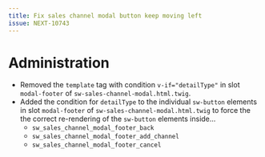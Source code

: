 ```yaml
---
title: Fix sales channel modal button keep moving left
issue: NEXT-10743
---
```

# Administration
* Removed the `template` tag with condition `v-if="detailType"` in slot `modal-footer` of `sw-sales-channel-modal.html.twig`.
* Added the condition for `detailType` to the individual `sw-button` elements in slot `modal-footer` of `sw-sales-channel-modal.html.twig` to force the the correct re-rendering of the `sw-button` elements inside...
    * `sw_sales_channel_modal_footer_back`
    * `sw_sales_channel_modal_footer_add_channel`
    * `sw_sales_channel_modal_footer_cancel`
